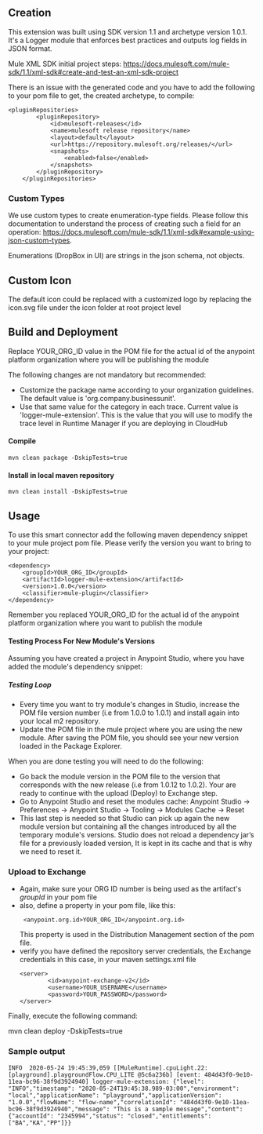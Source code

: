 ## Creation

This extension was built using SDK version 1.1 and archetype version 1.0.1.
It's a Logger module that enforces best practices and outputs log fields in JSON format.

Mule XML SDK initial project steps:
https://docs.mulesoft.com/mule-sdk/1.1/xml-sdk#create-and-test-an-xml-sdk-project

There is an issue with the generated code and you have to add the following to your pom file
to get, the created archetype, to compile:

```
<pluginRepositories>
        <pluginRepository>
            <id>mulesoft-releases</id>
            <name>mulesoft release repository</name>
            <layout>default</layout>
            <url>https://repository.mulesoft.org/releases/</url>
            <snapshots>
                <enabled>false</enabled>
            </snapshots>
        </pluginRepository>
    </pluginRepositories>
```

### Custom Types

We use custom types to create enumeration-type fields. Please follow this documentation to understand the process of 
creating such a field for an operation: https://docs.mulesoft.com/mule-sdk/1.1/xml-sdk#example-using-json-custom-types.

Enumerations (DropBox in UI) are strings in the json schema, not objects.

## Custom Icon

The default icon could be replaced with a customized logo by replacing the icon.svg file under the icon folder at root project level

## Build and Deployment

Replace YOUR_ORG_ID value in the POM file for the actual id of the anypoint platform organization where you will be 
publishing the module

The following changes are not mandatory but recommended:

* Customize the package name according to your organization guidelines. The default value is 'org.company.businessunit'.
* Use that same value for the category in each trace. Current value is 'logger-mule-extension'. This is the value
  that you will use to modify  the trace level in Runtime Manager if you are deploying in CloudHub

#### Compile
```
mvn clean package -DskipTests=true
```

#### Install in local maven repository

```
mvn clean install -DskipTests=true
````

## Usage

To use this smart connector add the following maven dependency snippet to your mule project pom file. Please verify the
version you want to bring to your project:

```
<dependency>
    <groupId>YOUR_ORG_ID</groupId>
	<artifactId>logger-mule-extension</artifactId>
	<version>1.0.0</version>
	<classifier>mule-plugin</classifier>
</dependency>
```

Remember you replaced YOUR_ORG_ID for the actual id of the anypoint platform organization where you want to 
publish the module

#### Testing Process For New Module's Versions 

Assuming you have created a project in Anypoint Studio, where you have added the module's dependency snippet: 
     
##### Testing Loop

- Every time you want to try module's changes in Studio, increase the POM file version number (i.e from 1.0.0 to 1.0.1) and install again into your local m2 repository. 
- Update the POM file in the mule project where you are using the new module. After saving the POM file, you should see your new version loaded in the Package Explorer.
     
When you are done testing you will need to do the following: 
 - Go back the module version in the POM file to the version that corresponds with the new release (i.e from 1.0.12 to 1.0.2). Your are ready to continue with the upload (Deploy) to Exchange step.
 - Go to Anypoint Studio and reset the modules cache: Anypoint Studio -> Preferences -> Anypoint Studio -> Tooling -> Modules Cache -> Reset
 - This last step is needed so that Studio can pick up again the new module version but containing all the changes introduced by all the temporary module's versions. 
 Studio does not reload a dependency jar’s file for a previously loaded version, It is kept in its cache and that is why we need to reset it.



### Upload to Exchange 

* Again, make sure your ORG ID number is being used as the artifact's _groupId_ in your pom file
* also, define a property in your pom file, like this:
  ```
   <anypoint.org.id>YOUR_ORG_ID</anypoint.org.id>
  ```
  This property is used in the Distribution Management section of the pom file.
* verify you have defined the repository server credentials, the Exchange credentials in this case, in your maven settings.xml file
  ```
  <server>
          <id>anypoint-exchange-v2</id>
          <username>YOUR_USERNAME</username>
          <password>YOUR_PASSWORD</password>
  </server>
  ```

Finally, execute the following command:

mvn clean deploy -DskipTests=true



### Sample output

```
INFO  2020-05-24 19:45:39,059 [[MuleRuntime].cpuLight.22: [playground].playgroundFlow.CPU_LITE @5c6a236b] [event: 484d43f0-9e10-11ea-bc96-38f9d3924940] logger-mule-extension: {"level": "INFO","timestamp": "2020-05-24T19:45:38.989-03:00","environment": "local","applicationName": "playground","applicationVersion": "1.0.0","flowName": "flow-name","correlationId": "484d43f0-9e10-11ea-bc96-38f9d3924940","message": "This is a sample message","content": {"accountId": "2345994","status": "closed","entitlements": ["BA","KA","PP"]}}
```
